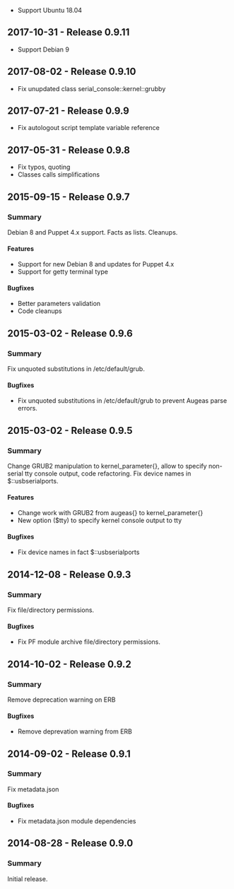
- Support Ubuntu 18.04

## 2017-10-31 - Release 0.9.11

- Support Debian 9

## 2017-08-02 - Release 0.9.10

- Fix unupdated class serial_console::kernel::grubby

## 2017-07-21 - Release 0.9.9

- Fix autologout script template variable reference

## 2017-05-31 - Release 0.9.8

- Fix typos, quoting
- Classes calls simplifications

## 2015-09-15 - Release 0.9.7

### Summary

Debian 8 and Puppet 4.x support. Facts as lists. Cleanups.

#### Features

- Support for new Debian 8 and updates for Puppet 4.x
- Support for getty terminal type

#### Bugfixes

- Better parameters validation
- Code cleanups

## 2015-03-02 - Release 0.9.6

### Summary

Fix unquoted substitutions in /etc/default/grub.

#### Bugfixes

- Fix unquoted substitutions in /etc/default/grub
  to prevent Augeas parse errors.

## 2015-03-02 - Release 0.9.5

### Summary

Change GRUB2 manipulation to kernel_parameter{}, allow to specify
non-serial tty console output, code refactoring. Fix device names
in $::usbserialports.

#### Features

- Change work with GRUB2 from augeas{} to kernel_parameter{}
- New option ($tty) to specify kernel console output to tty

#### Bugfixes

- Fix device names in fact $::usbserialports

## 2014-12-08 - Release 0.9.3

### Summary

Fix file/directory permissions.

#### Bugfixes

- Fix PF module archive file/directory permissions.

## 2014-10-02 - Release 0.9.2

### Summary

Remove deprecation warning on ERB

#### Bugfixes

- Remove deprevation warning from ERB

## 2014-09-02 - Release 0.9.1

### Summary

Fix metadata.json

#### Bugfixes

- Fix metadata.json module dependencies

## 2014-08-28 - Release 0.9.0

### Summary

Initial release.
